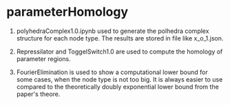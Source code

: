 # parameterHomology

1. polyhedraComplex1.0.ipynb used to generate the polhedra complex structure for each node type. The results are stored in file like x_o_1.json.

2. Repressilator and ToggelSwitch1.0 are used to compute the homology of parameter regions.

3. FourierElimination is used to show a computational lower bound for some cases, when the node type is not too big. It is always easier to use compared to the theoretically doubly exponential lower bound from the paper's theore.

